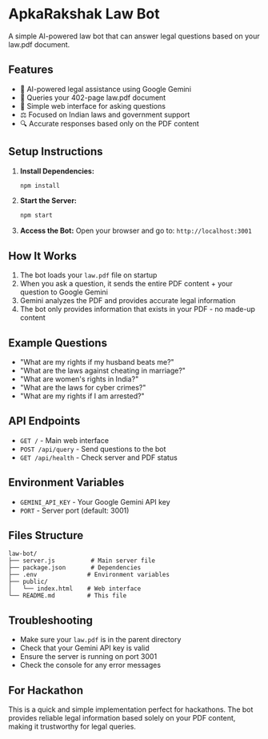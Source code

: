 # ApkaRakshak Law Bot

A simple AI-powered law bot that can answer legal questions based on your law.pdf document.

## Features

- 🤖 AI-powered legal assistance using Google Gemini
- 📄 Queries your 402-page law.pdf document
- 💬 Simple web interface for asking questions
- ⚖️ Focused on Indian laws and government support
- 🔍 Accurate responses based only on the PDF content

## Setup Instructions

1. **Install Dependencies:**
   ```bash
   npm install
   ```

2. **Start the Server:**
   ```bash
   npm start
   ```

3. **Access the Bot:**
   Open your browser and go to: `http://localhost:3001`

## How It Works

1. The bot loads your `law.pdf` file on startup
2. When you ask a question, it sends the entire PDF content + your question to Google Gemini
3. Gemini analyzes the PDF and provides accurate legal information
4. The bot only provides information that exists in your PDF - no made-up content

## Example Questions

- "What are my rights if my husband beats me?"
- "What are the laws against cheating in marriage?"
- "What are women's rights in India?"
- "What are the laws for cyber crimes?"
- "What are my rights if I am arrested?"

## API Endpoints

- `GET /` - Main web interface
- `POST /api/query` - Send questions to the bot
- `GET /api/health` - Check server and PDF status

## Environment Variables

- `GEMINI_API_KEY` - Your Google Gemini API key
- `PORT` - Server port (default: 3001)

## Files Structure

```
law-bot/
├── server.js          # Main server file
├── package.json       # Dependencies
├── .env              # Environment variables
├── public/
│   └── index.html    # Web interface
└── README.md         # This file
```

## Troubleshooting

- Make sure your `law.pdf` is in the parent directory
- Check that your Gemini API key is valid
- Ensure the server is running on port 3001
- Check the console for any error messages

## For Hackathon

This is a quick and simple implementation perfect for hackathons. The bot provides reliable legal information based solely on your PDF content, making it trustworthy for legal queries.
